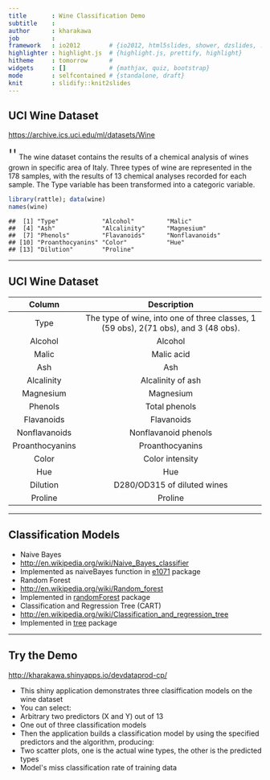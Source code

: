 ```yaml
---
title       : Wine Classification Demo
subtitle    : 
author      : kharakawa
job         : 
framework   : io2012        # {io2012, html5slides, shower, dzslides, ...}
highlighter : highlight.js  # {highlight.js, prettify, highlight}
hitheme     : tomorrow      # 
widgets     : []            # {mathjax, quiz, bootstrap}
mode        : selfcontained # {standalone, draft}
knit        : slidify::knit2slides
---
```


## UCI Wine Dataset

https://archive.ics.uci.edu/ml/datasets/Wine

<span style="font-size:2em;">''</span> The wine dataset contains the results of a chemical analysis of wines grown in  specific area of Italy. Three types of wine are represented in the 178 samples, with the results of 13 chemical analyses recorded for each sample. The Type variable has been transformed into a categoric variable. 


```r
library(rattle); data(wine)
names(wine)
```

```
##  [1] "Type"            "Alcohol"         "Malic"          
##  [4] "Ash"             "Alcalinity"      "Magnesium"      
##  [7] "Phenols"         "Flavanoids"      "Nonflavanoids"  
## [10] "Proanthocyanins" "Color"           "Hue"            
## [13] "Dilution"        "Proline"
```

---

## UCI Wine Dataset

| Column | Description |
|:-:|:-:|
| Type | The type of wine, into one of three classes, 1 (59 obs), 2(71 obs), and 3 (48 obs). |
| Alcohol | Alcohol |
| Malic | Malic acid |
| Ash | Ash |
| Alcalinity | Alcalinity of ash |
| Magnesium | Magnesium |
| Phenols | Total phenols |
| Flavanoids | Flavanoids |
| Nonflavanoids | Nonflavanoid phenols |
| Proanthocyanins | Proanthocyanins |
| Color | Color intensity |
| Hue | Hue |
| Dilution | D280/OD315 of diluted wines |
| Proline | Proline |

---

## Classification Models

* Naive Bayes
 * http://en.wikipedia.org/wiki/Naive_Bayes_classifier
 * Implemented as naiveBayes function in [e1071](http://cran.r-project.org/web/packages/e1071/index.html) package
* Random Forest
 * http://en.wikipedia.org/wiki/Random_forest
 * Implemented in [randomForest](http://cran.r-project.org/web/packages/randomForest/index.html) package
* Classification and Regression Tree (CART)
 * http://en.wikipedia.org/wiki/Classification_and_regression_tree
 * Implemented in [tree](http://cran.r-project.org/web/packages/tree/index.html) package

---

## Try the Demo

http://kharakawa.shinyapps.io/devdataprod-cp/

* This shiny application demonstrates three clasiffication models on the wine dataset
* You can select:
 * Arbitrary two predictors (X and Y) out of 13
 * One out of three classification models
* Then the application builds a classification model by using the specified predictors and the algorithm, producing:
 * Two scatter plots, one is the actual wine types, the other is the predicted types
 * Model's miss classification rate of training data
